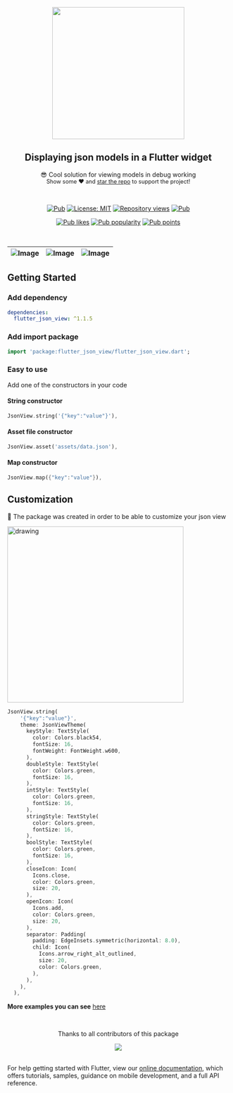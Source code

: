 <p align="center">
  <img src="https://github.com/Frezyx/flutter_json_view/blob/main/example/repo/json_view_logo.png?raw=true" width="300px">
</p>
<h2 align="center">Displaying json models in a Flutter widget</h2>
<p align="center">
  😎 Cool solution for viewing models in debug working
  <br>
  <span style="font-size: 0.9em"> Show some ❤️ and <a href="https://github.com/Frezyx/flutter_json_view">star the repo</a> to support the project! </span>
</p>
<br>

<p align="center">
  <a href="https://pub.dev/packages/flutter_json_view"><img src="https://img.shields.io/pub/v/flutter_json_view.svg" alt="Pub"></a>
  <a href="https://opensource.org/licenses/MIT"><img src="https://img.shields.io/badge/license-MIT-blue.svg" alt="License: MIT"></a>
  <a href="https://github.com/Frezyx/flutter_json_view"><img src="https://hits.dwyl.com/Frezyx/flutter_json_view.svg?style=flat" alt="Repository views"></a>
  <a href="https://github.com/Frezyx/flutter_json_view"><img src="https://img.shields.io/github/stars/Frezyx/flutter_json_view?style=social" alt="Pub"></a>
</p>
<p align="center">
  <a href="https://pub.dev/packages/flutter_json_view/score"><img src="https://img.shields.io/pub/likes/flutter_json_view?logo=flutter" alt="Pub likes"></a>
  <a href="https://pub.dev/packages/flutter_json_view/score"><img src="https://img.shields.io/pub/popularity/flutter_json_view?logo=flutter" alt="Pub popularity"></a>
  <a href="https://pub.dev/packages/flutter_json_view/score"><img src="https://img.shields.io/pub/points/flutter_json_view?logo=flutter" alt="Pub points"></a>
</p>

<br>

| ![Image](https://github.com/Frezyx/flutter_json_view/blob/main/example/repo/new_example.gif?raw=true) | ![Image](https://github.com/Frezyx/flutter_json_view/blob/main/example/repo/new_example2.gif?raw=true) | ![Image](https://github.com/Frezyx/flutter_json_view/blob/main/example/repo/new_example3.gif?raw=true) | 
| :------------: | :------------: | :------------: |


## Getting Started

### Add dependency

```yaml
dependencies:
  flutter_json_view: ^1.1.5
```

### Add import package

```dart
import 'package:flutter_json_view/flutter_json_view.dart';
```

### Easy to use

Add one of the constructors in your code

#### String constructor

```dart
JsonView.string('{"key":"value"}'),
```

#### Asset file constructor

```dart
JsonView.asset('assets/data.json'),
```

#### Map constructor

```dart
JsonView.map({"key":"value"}),
```

## Customization
🎨 The package was created in order to be able to customize your json view

<img src="https://github.com/Frezyx/flutter_json_view/blob/main/example/repo/customization_example.jpg?raw=true" alt="drawing" width="400"/>

```dart
JsonView.string(
    '{"key":"value"}',
    theme: JsonViewTheme(
      keyStyle: TextStyle(
        color: Colors.black54,
        fontSize: 16,
        fontWeight: FontWeight.w600,
      ),
      doubleStyle: TextStyle(
        color: Colors.green,
        fontSize: 16,
      ),
      intStyle: TextStyle(
        color: Colors.green,
        fontSize: 16,
      ),
      stringStyle: TextStyle(
        color: Colors.green,
        fontSize: 16,
      ),
      boolStyle: TextStyle(
        color: Colors.green,
        fontSize: 16,
      ),
      closeIcon: Icon(
        Icons.close,
        color: Colors.green,
        size: 20,
      ),
      openIcon: Icon(
        Icons.add,
        color: Colors.green,
        size: 20,
      ),
      separator: Padding(
        padding: EdgeInsets.symmetric(horizontal: 8.0),
        child: Icon(
          Icons.arrow_right_alt_outlined,
          size: 20,
          color: Colors.green,
        ),
      ),
    ),
  ),
```

**More examples you can see** [here](/example/lib/examples)

<br>
<div align="center" >
  <p>Thanks to all contributors of this package</p>
  <a href="https://github.com/Frezyx/group_button/graphs/flutter_json_view">
    <img src="https://contrib.rocks/image?repo=Frezyx/flutter_json_view" />
  </a>
</div>
<br>


For help getting started with Flutter, view our 
[online documentation](https://flutter.dev/docs), which offers tutorials, 
samples, guidance on mobile development, and a full API reference.
